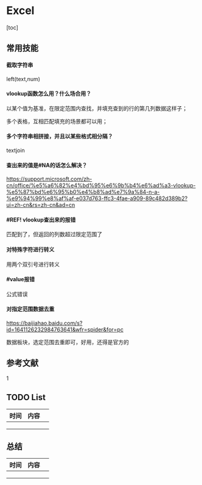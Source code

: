 # Excel

[toc]

## 常用技能

#### 截取字符串

left(text,num)

#### vlookup函数怎么用？什么场合用？

以某个值为基准，在限定范围内查找，并填充查到的行的第几列数据这样子；

多个表格，互相匹配填充的场景都可以用；

#### 多个字符串相拼接，并且以某些格式相分隔？

textjoin

#### 查出来的值是#NA的话怎么解决？

https://support.microsoft.com/zh-cn/office/%e5%a6%82%e4%bd%95%e6%9b%b4%e6%ad%a3-vlookup-%e5%87%bd%e6%95%b0%e4%b8%ad%e7%9a%84-n-a-%e9%94%99%e8%af%af-e037d763-ffc3-4fae-a909-89c482d389b2?ui=zh-cn&rs=zh-cn&ad=cn

#### #REF! vlookup查出来的报错

匹配到了，但返回的列数超过限定范围了

#### 对特殊字符进行转义

用两个双引号进行转义

#### #value报错

公式错误

#### 对指定范围数据去重

https://baijiahao.baidu.com/s?id=1641126232984763641&wfr=spider&for=pc

数据板块，选定范围去重即可，好用，还得是官方的

## 参考文献

1 



## TODO List

| 时间 | 内容 |      |
| ---- | ---- | ---- |
|      |      |      |
|      |      |      |
|      |      |      |



## 总结

| 时间 | 内容 |      |
| ---- | ---- | ---- |
|      |      |      |
|      |      |      |
|      |      |      |



